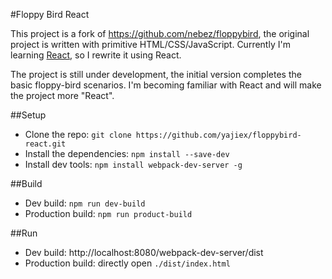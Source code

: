 #Floppy Bird React

This project is a fork of https://github.com/nebez/floppybird, the original project is written with primitive HTML/CSS/JavaScript. Currently I'm learning [React](https://facebook.github.io/react/index.html), so I rewrite it using React.

The project is still under development, the initial version completes the basic floppy-bird scenarios. I'm becoming familiar with React and will make the project more "React".


##Setup


- Clone the repo: `git clone https://github.com/yajiex/floppybird-react.git`
- Install the dependencies: `npm install --save-dev`
- Install dev tools: `npm install webpack-dev-server -g`

##Build

- Dev build: `npm run dev-build`
- Production build: `npm run product-build`


##Run

- Dev build: http://localhost:8080/webpack-dev-server/dist
- Production build: directly open `./dist/index.html`